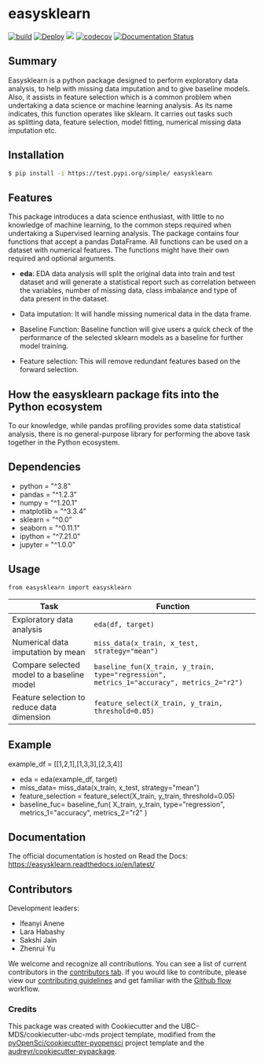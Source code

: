 # easysklearn 

[![build](https://github.com/UBC-MDS/524_easysklearn/actions/workflows/build.yml/badge.svg)](https://github.com/UBC-MDS/524_easysklearn/actions/workflows/build.yml)
[![Deploy](https://github.com/UBC-MDS/524_easysklearn/actions/workflows/deploy.yml/badge.svg)](https://github.com/UBC-MDS/524_easysklearn/actions/workflows/deploy.yml)
![](https://github.com/yzr1996/easysklearn/workflows/build/badge.svg) [![codecov](https://codecov.io/gh/UBC-MDS/524_easysklearn/branch/main/graph/badge.svg?token=3KW44NKWAS)](https://codecov.io/gh/UBC-MDS/524_easysklearn) [![Documentation Status](https://readthedocs.org/projects/easysklearn/badge/?version=latest)](https://easysklearn.readthedocs.io/en/latest/?badge=latest)

## Summary

Easysklearn is a python package designed to perform exploratory data analysis, to help with missing data imputation and to give baseline models. Also, it assists in feature selection which is a common problem when undertaking a data science or machine learning analysis. As its name indicates, this function operates like sklearn. It carries out tasks such as splitting data, feature selection, model fitting, numerical missing data imputation etc.

## Installation

```bash
$ pip install -i https://test.pypi.org/simple/ easysklearn
```

## Features

This package introduces a data science enthusiast, with little to no knowledge of machine learning, to the common steps required when undertaking a Supervised learning analysis. The package contains four functions that accept a pandas DataFrame. All functions can be used on a dataset with numerical features. The functions might have their own required and optional arguments.

- **eda**: EDA data analysis will split the original data into train and test dataset and will generate a statistical report such as correlation between the variables, number of missing data, class imbalance and type of data present in the dataset.

- Data imputation: It will handle missing numerical data in the data frame.

- Baseline Function: Baseline function will give users a quick check of the performance of the selected sklearn models as a baseline for further model training.

- Feature selection: This will remove redundant features based on the forward selection.

## How the easysklearn package fits into the Python ecosystem

To our knowledge, while pandas profiling provides some data statistical analysis, there is no general-purpose library for performing the above task together in the Python ecosystem.

## Dependencies


- python = "^3.8"
- pandas = "^1.2.3"
- numpy = "^1.20.1"
- matplotlib = "^3.3.4"
- sklearn = "^0.0"
- seaborn = "^0.11.1"
- ipython = "^7.21.0"    
- jupyter = "^1.0.0"


## Usage

```from easysklearn import easysklearn```

| Task | Function  |
|------------|-----|
| Exploratory data analysis| `eda(df, target)`|
| Numerical data imputation by mean| `miss_data(x_train, x_test, strategy="mean")`|
| Compare selected model to a baseline model| `baseline_fun(X_train, y_train, type="regression", metrics_1="accuracy", metrics_2="r2")`|
| Feature selection to reduce data dimension| `feature_select(X_train, y_train, threshold=0.05)`|



## Example
example_df = [[1,2,1],[1,3,3],[2,3,4]]

- eda = eda(example_df, target)
- miss_data= miss_data(x_train, x_test, strategy="mean")
- feature_selection = feature_select(X_train, y_train, threshold=0.05)
- baseline_fuc= baseline_fun(
    X_train, y_train, type="regression", metrics_1="accuracy", metrics_2="r2"
)


## Documentation

The official documentation is hosted on Read the Docs: https://easysklearn.readthedocs.io/en/latest/

## Contributors

Development leaders:

- Ifeanyi Anene
- Lara Habashy
- Sakshi Jain
- Zhenrui Yu


We welcome and recognize all contributions. You can see a list of current contributors in the [contributors tab](https://github.com/yzr1996/easysklearn/graphs/contributors). If you would like to contribute, please view our [contributing guidelines](https://github.com/UBC-MDS/524_easysklearn/blob/main/CONTRIBUTING.rst) and get familiar with the [Github flow](https://blog.programster.org/git-workflows) workflow.

### Credits

This package was created with Cookiecutter and the UBC-MDS/cookiecutter-ubc-mds project template, modified from the [pyOpenSci/cookiecutter-pyopensci](https://github.com/pyOpenSci/cookiecutter-pyopensci) project template and the [audreyr/cookiecutter-pypackage](https://github.com/audreyr/cookiecutter-pypackage).
